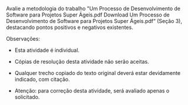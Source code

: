 Avalie a metodologia do trabalho "Um Processo de Desenvolvimento de Software para Projetos Super Ágeis.pdf Download Um Processo de Desenvolvimento de Software para Projetos Super Ágeis.pdf“ (Seção 3), destacando pontos positivos e negativos existentes.

Observações:

- Esta atividade é individual.

- Cópias de resolução desta atividade não serão aceitas.

- Qualquer trecho copiado do texto original deverá estar devidamente indicado, com citação.

- Atenção: para correção desta atividade, será avaliado apenas o solicitado.
